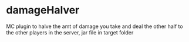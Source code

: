 # damageHalver
MC plugin to halve the amt of damage you take and deal the other half to the other players in the server, jar file in target folder
